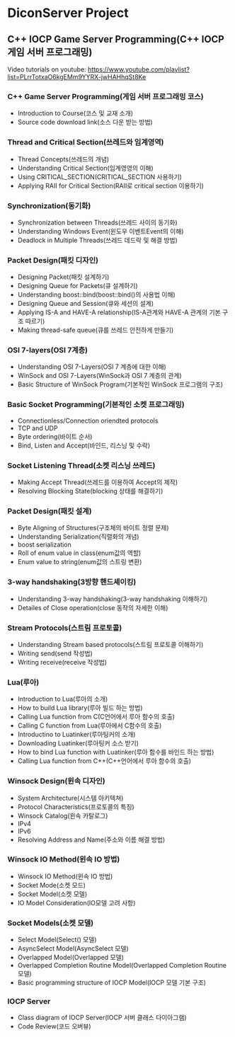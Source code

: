 # DiconServer Project
## C++ IOCP Game Server Programming(C++ IOCP 게임 서버 프로그래밍)
Video tutorials on youtube:
https://www.youtube.com/playlist?list=PLrrTotxaO6kgEMm9YYRX-jwHAHhqSt8Ke

### C++ Game Server Programming(게임 서버 프로그래밍 코스)
  - Introduction to Course(코스 및 교재 소개)
  - Source code download link(소스 다운 받는 방법)
### Thread and Critical Section(쓰레드와 임계영역)
  - Thread Concepts(쓰레드의 개념)
  - Understanding Critical Section(임계영영의 이해)
  - Using CRITICAL_SECTION(CRITICAL_SECTION 사용하기)
  - Applying RAII for Critical Section(RAII로 critical section 이용하기)
### Synchronization(동기화)
  - Synchronization between Threads(쓰레드 사이의 동기화)
  - Understanding Windows Event(윈도우 이벤트Event의 이해)
  - Deadlock in Multiple Threads(쓰레드 데드락 및 해결 방법)
### Packet Design(패킷 디자인)
  - Designing Packet(패킷 설계하기)
  - Designing Queue for Packets(큐 설계하기)
  - Understanding boost::bind(boost::bind()의 사용법 이해)
  - Designing Queue and Session(큐와 세션의 설계)
  - Applying IS-A and HAVE-A relationship(IS-A관계와 HAVE-A 관계의 기본 구조 따르기)
  - Making thread-safe queue(큐를 쓰레드 안전하게 만들기)
### OSI 7-layers(OSI 7계층)
  - Understanding OSI 7-Layers(OSI 7 계층에 대한 이해)
  - WinSock and OSI 7-Layers(WinSock과 OSI 7 계층의 관계)
  - Basic Structure of WinSock Program(기본적인 WinSock 프로그램의 구조)
### Basic Socket Programming(기본적인 소켓 프로그래밍)
  - Connectionless/Connection oriendted protocols
  - TCP and UDP
  - Byte ordering(바이트 순서)
  - Bind, Listen and Accept(바인드, 리스닝 및 수락)
### Socket Listening Thread(소켓 리스닝 쓰레드)
  - Making Accept Thread(쓰레드를 이용하여 Accept의 제작)
  - Resolving Blocking State(blocking 상태를 해결하기)
### Packet Design(패킷 설계)
  - Byte Aligning of Structures(구조체의 바이트 정렬 문제)
  - Understanding Serialization(직렬화의 개념)
  - boost serialization
  - Roll of enum value in class(enum값의 역할)
  - Enum value to string(enum값의 스트링 변환)
### 3-way handshaking(3방향 핸드셰이킹)
  - Understanding 3-way handshaking(3-way handshaking 이해하기)
  - Detailes of Close operation(close 동작의 자세한 이해)
### Stream Protocols(스트림 프로토콜)
  - Understanding Stream based protocols(스트림 프로토콜 이해하기)
  - Writing send(send 작성법)
  - Writing receive(receive 작성법)
### Lua(루아)
  - Introduction to Lua(루아의 소개)
  - How to build Lua library(루아 빌드 하는 방법)
  - Calling Lua function from C(C언어에서 루아 함수의 호출)
  - Calling C function from Lua(루아에서 C함수의 호출)
  - Introductino to Luatinker(루아팅커의 소개)
  - Downloading Luatinker(루아팅커 소스 받기)
  - How to bind Lua function with Luatinker(루아 함수를 바인드 하는 방법)
  - Calling Lua function from C++(C++언어에서 루아 함수의 호출)
### Winsock Design(윈속 디자인)
  - System Architecture(시스템 아키텍쳐)
  - Protocol Characteristics(프로토콜의 특징)
  - Winsock Catalog(윈속 카탈로그)
  - IPv4
  - IPv6
  - Resolving Address and Name(주소와 이름 해결 방법)
### Winsock IO Method(윈속 IO 방법)
  - Winsock IO Method(윈속 IO 방법)
  - Socket Mode(소켓 모드)
  - Socket Model(소켓 모델)
  - IO Model Consideration(IO모델 고려 사항)
### Socket Models(소켓 모델)
  - Select Model(Select() 모델)
  - AsyncSelect Model(AsyncSelect 모델)
  - Overlapped Model(Overlapped 모델)
  - Overlapped Completion Routine Model(Overlapped Completion Routine 모델)
  - Basic programming structure of IOCP Model(IOCP 모델 기본 구조)
### IOCP Server
  - Class diagram of IOCP Server(IOCP 서버 클래스 다이아그램)
  - Code Review(코드 오버뷰)
